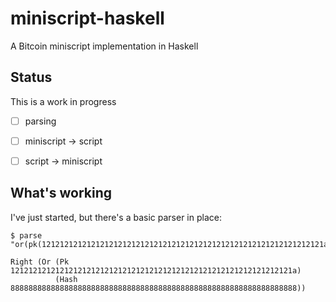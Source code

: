 
# miniscript-haskell

A Bitcoin miniscript implementation in Haskell


## Status

This is a work in progress

- [ ] parsing
- [ ] miniscript -> script
- [ ] script -> miniscript


## What's working

I've just started, but there's a basic parser in place:

```
$ parse "or(pk(121212121212121212121212121212121212121212121212121212121212121a),hash(H))"

Right (Or (Pk 121212121212121212121212121212121212121212121212121212121212121a) 
          (Hash 8888888888888888888888888888888888888888888888888888888888888888))
```

